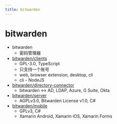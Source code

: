 ```yaml
---
title: bitwarden
---
```


# bitwarden

- bitwarden
  - 密码管理器
- [bitwarden/clients](https://github.com/bitwarden/clients)
  - GPL-3.0, TypeScript
  - 只支持一个账号
  - web, browser extension, desktop, cli
  - cli - NodeJS
- [bitwarden/directory-connector](https://github.com/bitwarden/directory-connector)
  - bitwarden <-> AD, LDAP, Azure, G Suite, Okta
- [bitwarden/server](https://github.com/bitwarden/server)
  - AGPLv3.0, Bitwarden License v1.0, C#
- [bitwarden/mobile](https://github.com/bitwarden/mobile)
  - GPLv3, C#
  - Xamarin Android, Xamarin iOS, Xamarin Forms
